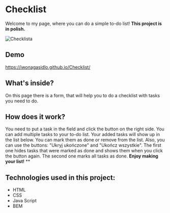 # Checklist 

Welcome to my page, where you can do a simple to-do list! **This project is in polish.**

![Checklista](https://user-images.githubusercontent.com/121032802/210098752-649c2e5b-a7d6-49c6-9df4-f7afc8e5b9af.jpeg)

## Demo
https://iwonagasidlo.github.io/Checklist/

## What's inside?
On this page there is a form, that will help you to do a checklist with tasks you need to do.


## How does it work?
You need to put a task in the field and click the button on the right side. You can add multiple tasks to your to-do list. Your added tasks will show up in the list below. You can mark them as done or remove from the list. Also, you can use the buttons: "Ukryj ukończone" and "Ukończ wszystkie". The first one hides tasks that were marked as done and shows them when you click the button again. The second one marks all tasks as done. **Enjoy making your list!**
**

## Technologies used in this project:
- HTML
- CSS 
- Java Script
- BEM
